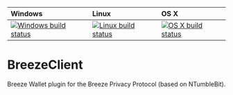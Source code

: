 | Windows | Linux | OS X |
| :---- | :---- | :---- |
[![Windows build status][1]][2] | [![Linux build status][3]][4] | [![OS X build status][5]][6] |

[1]: https://ci.appveyor.com/api/projects/status/pdy8esvwqy7kb4cd?svg=true
[2]: https://ci.appveyor.com/api/projects/status/pdy8esvwqy7kb4cd/branch/master
[3]: https://travis-ci.org/BreezeHub/BreezeClient.svg?branch=master
[4]: https://travis-ci.org/BreezeHub/BreezeClient
[5]: https://travis-ci.org/BreezeHub/BreezeClient.svg?branch=master
[6]: https://travis-ci.org/BreezeHub/BreezeClient


# BreezeClient
Breeze Wallet plugin for the Breeze Privacy Protocol (based on NTumbleBit).
